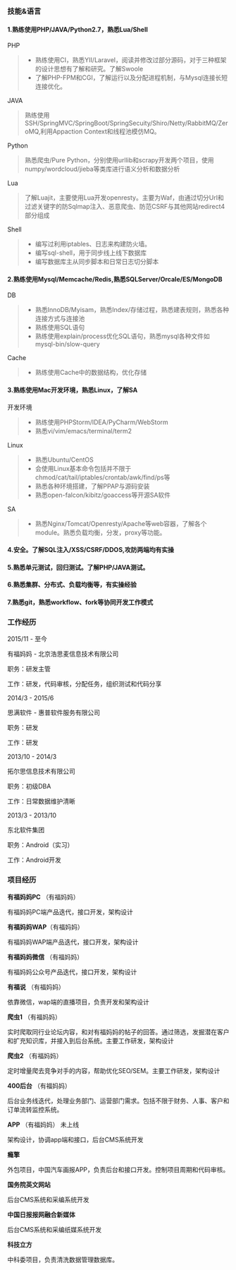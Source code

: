 ### 技能&语言

#### 1.熟练使用PHP/JAVA/Python2.7，熟悉Lua/Shell

PHP
> * 熟练使用CI，熟悉YII/Laravel，阅读并修改过部分源码，对于三种框架的设计思想有了解和研究。了解Swoole
> * 了解PHP-FPM和CGI，了解运行以及分配进程机制，与Mysql连接长短连接优化。

JAVA
>熟练使用SSH/SpringMVC/SpringBoot/SpringSecuity/Shiro/Netty/RabbitMQ/ZeroMQ,利用Appaction Context和线程池模仿MQ。

Python
>熟悉爬虫/Pure Python，分别使用urllib和scrapy开发两个项目，使用numpy/wordcloud/jieba等类库进行语义分析和数据分析

Lua
>了解Luajit，主要使用Lua开发openresty。主要为Waf，由通过切分Url和过滤关键字的防Sqlmap注入、恶意爬虫、防范CSRF与其他网站redirect4部分组成

Shell
> * 编写过利用iptables、日志来构建防火墙。
> * 编写sql-shell，用于同步线上线下数据库
> * 编写数据库主从同步脚本和日常日志切分脚本

#### 2.熟练使用Mysql/Memcache/Redis,熟悉SQLServer/Orcale/ES/MongoDB

DB
> * 熟悉InnoDB/Myisam，熟悉Index/存储过程，熟悉建表规则，熟悉各种连接方式与连接池
> * 熟练使用SQL语句
> * 熟练使用explain/process优化SQL语句，熟悉mysql各种文件如mysql-bin/slow-query

Cache
> * 熟练使用Cache中的数据结构，优化存储

#### 3.熟练使用Mac开发环境，熟悉Linux，了解SA

开发环境
> * 熟练使用PHPStorm/IDEA/PyCharm/WebStorm
> * 熟悉vi/vim/emacs/terminal/term2

Linux
> * 熟悉Ubuntu/CentOS
> * 会使用Linux基本命令包括并不限于chmod/cat/tail/iptables/crontab/awk/find/ps等
> * 熟悉各种环境搭建，了解PPAP与源码安装
> * 熟悉open-falcon/kibitz/goaccess等开源SA软件

SA
> * 熟悉Nginx/Tomcat/Openresty/Apache等web容器，了解各个module。熟悉负载均衡，分发，proxy等功能。

#### 4.安全。了解SQL注入/XSS/CSRF/DDOS,攻防两端均有实操

#### 5.熟悉单元测试，回归测试。了解PHP/JAVA测试。

#### 6.熟悉集群、分布式、负载均衡等，有实操经验

#### 7.熟悉git，熟悉workflow、fork等协同开发工作模式




### 工作经历

2015/11 - 至今  

有福妈妈 - 北京浩思麦信息技术有限公司  

职务：研发主管  

工作：研发，代码审核，分配任务，组织测试和代码分享


2014/3 - 2015/6

思满软件 - 惠普软件服务有限公司  

职务：研发  

工作：研发

2013/10 - 2014/3

拓尔思信息技术有限公司  

职务：初级DBA  

工作：日常数据维护清晰

2013/3 - 2013/10

东北软件集团  

职务：Android（实习）  

工作：Android开发




### 项目经历

**有福妈妈PC** （有福妈妈）

有福妈妈PC端产品迭代，接口开发，架构设计

**有福妈妈WAP**（有福妈妈）

有福妈妈WAP端产品迭代，接口开发，架构设计

**有福妈妈微信** （有福妈妈）

有福妈妈公众号产品迭代，接口开发，架构设计

**有福说** （有福妈妈）

依靠微信，wap端的直播项目，负责开发和架构设计

**爬虫1** （有福妈妈）

实时爬取同行业论坛内容，和对有福妈妈的帖子的回答。通过筛选，发掘潜在客户和扩充知识库，并接入到后台系统。主要工作研发，架构设计

**爬虫2** （有福妈妈）

定时增量爬去竞争对手的内容，帮助优化SEO/SEM。主要工作研发，架构设计

**400后台** （有福妈妈）

后台业务线迭代，处理业务部门、运营部门需求。包括不限于财务、人事、客户和订单流转监控系统。

**APP** （有福妈妈） 未上线

架构设计，协调app端和接口，后台CMS系统开发


**瘾擎** 

外包项目，中国汽车画报APP，负责后台和接口开发。控制项目周期和代码审核。

**国务院英文网站**

后台CMS系统和采编系统开发

**中国日报报网融合新媒体**

后台CMS系统和采编纸媒系统开发

**科技立方**

中科委项目，负责清洗数据管理数据库。
